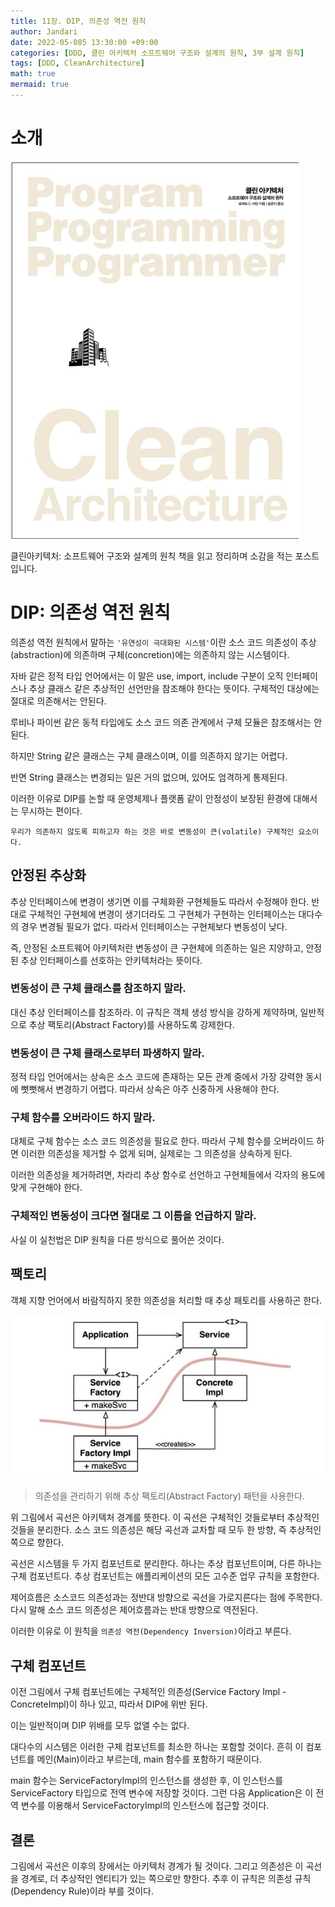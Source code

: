 ```yaml
---
title: 11장. DIP, 의존성 역전 원칙
author: Jandari
date: 2022-05-085 13:30:00 +09:00
categories: [DDD, 클린 아키텍처 소프트웨어 구조와 설계의 원칙, 3부 설계 원칙]
tags: [DDD, CleanArchitecture]
math: true
mermaid: true
---
```


# 소개

![image](/assets/img/post/2022-05-08-PPPCleanArchitecture_ch11/1.jpg)

클린아키텍처: 소프트웨어 구조와 설계의 원칙 책을 읽고 정리하며 소감을 적는 포스트입니다.

# DIP: 의존성 역전 원칙

의존성 역전 원칙에서 말하는 `'유연성이 극대화된 시스템'`이란 소스 코드 의존성이 추상(abstraction)에 의존하며 구체(concretion)에는 의존하지 않는 시스템이다.

자바 같은 정적 타입 언어에서는 이 말은 use, import, include 구분이 오직 인터페이스나 추상 클래스 같은 추상적인 선언만을 참조해야 한다는 뜻이다. 구체적인 대상에는 절대로 의존해서는 안된다.

루비나 파이썬 같은 동적 타입에도 소스 코드 의존 관계에서 구체 모듈은 참조해서는 안된다.

하지만 String 같은 클래스는 구체 클래스이며, 이를 의존하지 않기는 어렵다.

반면 String 클래스는 변경되는 일은 거의 없으며, 있어도 엄격하게 통제된다.

이러한 이유로 DIP를 논할 때 운영체제나 플랫폼 같이 안정성이 보장된 환경에 대해서는 무시하는 편이다.

`우리가 의존하지 않도록 피하고자 하는 것은 바로 변동성이 큰(volatile) 구체적인 요소이다.`

## 안정된 추상화

추상 인터페이스에 변경이 생기면 이를 구체화환 구현체들도 따라서 수정해야 한다. 반대로 구체적인 구현체에 변경이 생기더라도 그 구현체가 구현하는 인터페이스는 대다수의 경우 변경될 필요가 없다. 따라서 인터페이스는 구현체보다 변동성이 낮다.

즉, 안정된 소프트웨어 아키텍처란 변동성이 큰 구현체에 의존하는 일은 지양하고, 안정된 추상 인터페이스를 선호하는 안키텍처라는 뜻이다.

### 변동성이 큰 구체 클래스를 참조하지 말라.

대신 추상 인터페이스를 참조하라. 이 규칙은 객체 생성 방식을 강하게 제약하며, 일반적으로 추상 팩토리(Abstract Factory)를 사용하도록 강제한다.

### 변동성이 큰 구체 클래스로부터 파생하지 말라.

정적 타입 언어에서는 상속은 소스 코드에 존재하는 모든 관계 중에서 가장 강력한 동시에 뻣뻣해서 변경하기 어렵다. 따라서 상속은 아주 신중하게 사용해야 한다.

### 구체 함수를 오버라이드 하지 말라.

대체로 구체 함수는 소스 코드 의존성을 필요로 한다. 따라서 구체 함수를 오버라이드 하면 이러한 의존성을 제거할 수 없게 되며, 실제로는 그 의존성을 상속하게 된다.

이러한 의존성을 제거하려면, 차라리 추상 함수로 선언하고 구현체들에서 각자의 용도에 맞게 구현해야 한다.

### 구체적인 변동성이 크다면 절대로 그 이름을 언급하지 말라.

사실 이 실천법은 DIP 원칙을 다른 방식으로 풀어쓴 것이다.

## 팩토리

객체 지향 언어에서 바람직하지 못한 의존성을 처리할 때 추상 패토리를 사용하곤 한다.


![image](/assets/img/post/2022-05-08-PPPCleanArchitecture_ch11/2.jpg)
> 의존성을 관리하기 위해 추상 팩토리(Abstract Factory) 패턴을 사용한다.

위 그림에서 곡선은 아키텍처 경계를 뜻한다. 이 곡선은 구체적인 것들로부터 추상적인 것들을 분리한다. 소스 코드 의존성은 해당 곡선과 교차할 때 모두 한 방향, 즉 추상적인 쪽으로 향한다.

곡선은 시스템을 두 가지 컴포넌트로 분리한다. 하나는 추상 컴포넌트이며, 다른 하나는 구체 컴포넌트다. 추상 컴포넌트는 애플리케이션의 모든 고수준 업무 규칙을 포함한다.

제어흐름은 소스코드 의존성과는 정반대 방향으로 곡선을 가로지른다는 점에 주목한다. 다시 말해 소스 코드 의존성은 제어흐름과는 반대 방향으로 역전된다.

이러한 이유로 이 원칙을 `의존성 역전(Dependency Inversion)`이라고 부른다.

## 구체 컴포넌트

이전 그림에서 구체 컴포넌트에는 구체적인 의존성(Service Factory Impl - ConcreteImpl)이 하나 있고, 따라서 DIP에 위반 된다.

이는 일반적이며 DIP 위배를 모두 없앨 수는 없다.

대다수의 시스템은 이러한 구체 컴포넌트를 최소한 하나는 포함할 것이다. 흔히 이 컴포넌트를 메인(Main)이라고 부르는데, main 함수를 포함하기 때문이다.

main 함수는 ServiceFactoryImpl의 인스턴스를 생성한 후, 이 인스턴스를 ServiceFactory 타입으로 전역 변수에 저장할 것이다. 그런 다음 Application은 이 전역 변수를 이용해서 ServiceFactoryImpl의 인스턴스에 접근할 것이다.

## 결론

그림에서 곡선은 이후의 장에서는 아키텍처 경계가 될 것이다. 그리고 의존성은 이 곡선을 경계로, 더 추상적인 엔티티가 있는 쪽으로만 향한다. 추후 이 규칙은 의존성 규칙(Dependency Rule)이라 부를 것이다.


